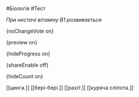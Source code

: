 #Біологія #Тест

*При нестачі вітаміну В1 розвивається*

{noChangeVote on}

{preview on}

{hideProgress on}

{shareEnable off}

{hideCount on}

[[цинга.]]
[[бері-бері.]]
[[рахіт.]]
[[куряча сліпота.]]
